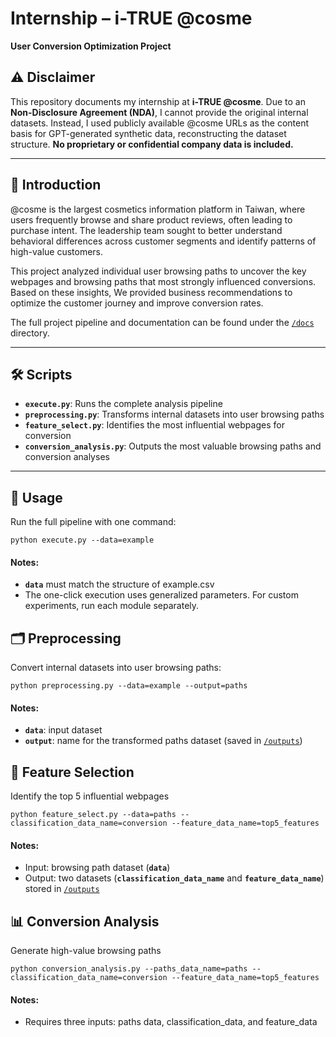 # Internship – i-TRUE @cosme  
**User Conversion Optimization Project**

## ⚠️ Disclaimer  
This repository documents my internship at **i-TRUE @cosme**. Due to an **Non-Disclosure Agreement (NDA)**, I cannot provide the original internal datasets. Instead, I used publicly available @cosme URLs as the content basis for GPT-generated synthetic data, reconstructing the dataset structure. **No proprietary or confidential company data is included.**

---

## 📖 Introduction  
@cosme is the largest cosmetics information platform in Taiwan, where users frequently browse and share product reviews, often leading to purchase intent. The leadership team sought to better understand behavioral differences across customer segments and identify patterns of high-value customers.  

This project analyzed individual user browsing paths to uncover the key webpages and browsing paths that most strongly influenced conversions. Based on these insights, We provided business recommendations to optimize the customer journey and improve conversion rates.  

The full project pipeline and documentation can be found under the [`/docs`](./docs) directory.  

---

## 🛠️ Scripts  

- **`execute.py`**: Runs the complete analysis pipeline  
- **`preprocessing.py`**: Transforms internal datasets into user browsing paths  
- **`feature_select.py`**: Identifies the most influential webpages for conversion  
- **`conversion_analysis.py`**: Outputs the most valuable browsing paths and conversion analyses  

---

## 🚀 Usage  

Run the full pipeline with one command:  

```
python execute.py --data=example
```

#### Notes:
- **`data`** must match the structure of example.csv
- The one-click execution uses generalized parameters. For custom experiments, run each module separately.

## 🗂️ Preprocessing

Convert internal datasets into user browsing paths:

```
python preprocessing.py --data=example --output=paths
```

#### Notes:
- **`data`**: input dataset
- **`output`**: name for the transformed paths dataset (saved in [`/outputs`](./outputs))


## 🔎 Feature Selection

Identify the top 5 influential webpages

```
python feature_select.py --data=paths --classification_data_name=conversion --feature_data_name=top5_features
```

#### Notes:
- Input: browsing path dataset (**`data`**)
- Output: two datasets (**`classification_data_name`** and **`feature_data_name`**) stored in [`/outputs`](./outputs)

## 📊 Conversion Analysis

Generate high-value browsing paths 

```
python conversion_analysis.py --paths_data_name=paths --classification_data_name=conversion --feature_data_name=top5_features
```

#### Notes:
- Requires three inputs: paths data, classification_data, and feature_data


  
